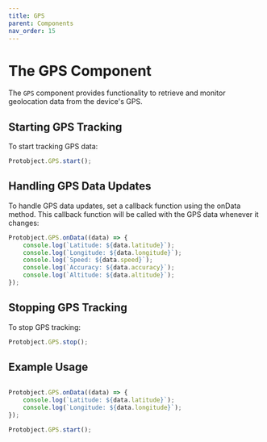 ```yaml
---
title: GPS 
parent: Components
nav_order: 15
---
```


# The GPS Component

The `GPS` component provides functionality to retrieve and monitor geolocation data from the device's GPS.

## Starting GPS Tracking
To start tracking GPS data:

```javascript
Protobject.GPS.start();
```

## Handling GPS Data Updates
To handle GPS data updates, set a callback function using the onData method. This callback function will be called with the GPS data whenever it changes:

```javascript
Protobject.GPS.onData((data) => {
    console.log(`Latitude: ${data.latitude}`);
    console.log(`Longitude: ${data.longitude}`);
    console.log(`Speed: ${data.speed}`);
    console.log(`Accuracy: ${data.accuracy}`);
    console.log(`Altitude: ${data.altitude}`);
});
```

## Stopping GPS Tracking
To stop GPS tracking:

```javascript
Protobject.GPS.stop();
```


## Example Usage
```javascript

Protobject.GPS.onData((data) => {
    console.log(`Latitude: ${data.latitude}`);
    console.log(`Longitude: ${data.longitude}`);
});

Protobject.GPS.start();

```

